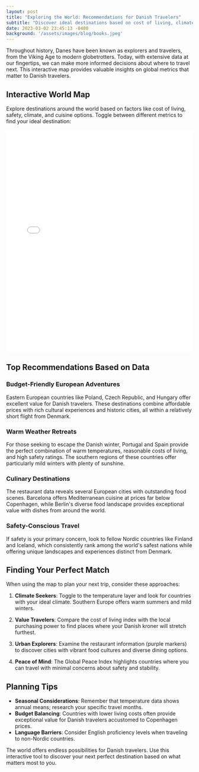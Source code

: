 ```yaml
---
layout: post
title: "Exploring the World: Recommendations for Danish Travelers"
subtitle: "Discover ideal destinations based on cost of living, climate, safety, and more using our interactive global map."
date: 2023-03-02 23:45:13 -0400
background: '/assets/images/blog/books.jpeg'
---
```


Throughout history, Danes have been known as explorers and travelers, from the Viking Age to modern globetrotters. Today, with extensive data at our fingertips, we can make more informed decisions about where to travel next. This interactive map provides valuable insights on global metrics that matter to Danish travelers.

## Interactive World Map

Explore destinations around the world based on factors like cost of living, safety, climate, and cuisine options. Toggle between different metrics to find your ideal destination:

<iframe src="global_cost_of_living_map.html" width="100%" height="600px" frameborder="0"></iframe>

## Top Recommendations Based on Data

### Budget-Friendly European Adventures
Eastern European countries like Poland, Czech Republic, and Hungary offer excellent value for Danish travelers. These destinations combine affordable prices with rich cultural experiences and historic cities, all within a relatively short flight from Denmark.

### Warm Weather Retreats
For those seeking to escape the Danish winter, Portugal and Spain provide the perfect combination of warm temperatures, reasonable costs of living, and high safety ratings. The southern regions of these countries offer particularly mild winters with plenty of sunshine.

### Culinary Destinations
The restaurant data reveals several European cities with outstanding food scenes. Barcelona offers Mediterranean cuisine at prices far below Copenhagen, while Berlin's diverse food landscape provides exceptional value with dishes from around the world.

### Safety-Conscious Travel
If safety is your primary concern, look to fellow Nordic countries like Finland and Iceland, which consistently rank among the world's safest nations while offering unique landscapes and experiences distinct from Denmark.

## Finding Your Perfect Match

When using the map to plan your next trip, consider these approaches:

1. **Climate Seekers**: Toggle to the temperature layer and look for countries with your ideal climate. Southern Europe offers warm summers and mild winters.

2. **Value Travelers**: Compare the cost of living index with the local purchasing power to find places where your Danish kroner will stretch furthest.

3. **Urban Explorers**: Examine the restaurant information (purple markers) to discover cities with vibrant food cultures and diverse dining options.

4. **Peace of Mind**: The Global Peace Index highlights countries where you can travel with minimal concerns about safety and stability.

## Planning Tips

- **Seasonal Considerations**: Remember that temperature data shows annual means; research your specific travel months.
- **Budget Balancing**: Countries with lower living costs often provide exceptional value for Danish travelers accustomed to Copenhagen prices.
- **Language Barriers**: Consider English proficiency levels when traveling to non-Nordic countries.

The world offers endless possibilities for Danish travelers. Use this interactive tool to discover your next perfect destination based on what matters most to you.